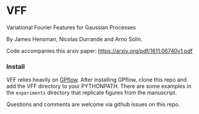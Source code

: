 # VFF
Variational Fourier Features for Gaussian Processes

By James Hensman, Nicolas Durrande and Arno Solin.

Code accompanies this arxiv paper: https://arxiv.org/pdf/1611.06740v1.pdf

### Install
VFF relies heavily on [GPflow](github.com/GPflow/GPflow). After installing GPflow, clone this repo and add the VFF directory to your PYTHONPATH. There are some examples in the `experiments` directory that replicate figures from the manuscript. 

Questions and comments are welcome via github issues on this repo.



